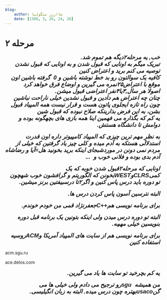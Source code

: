 ```yaml
---
blog:
    author: شااززز منگولیا
    date: [1388, 3, 26, 24, 26]
---
```

# مرحله ۲

<div class="cnt">
<style>/*<![CDATA[*/
<!--
 /* Style Definitions */
 p.MsoNormal, li.MsoNormal, div.MsoNormal
	{mso-style-parent:"";
	margin:0cm;
	margin-bottom:.0001pt;
	mso-pagination:widow-orphan;
	font-size:12.0pt;
	font-family:"Times New Roman";
	mso-fareast-font-family:"Times New Roman";}
h2
	{mso-style-next:Normal;
	margin-top:12.0pt;
	margin-right:0cm;
	margin-bottom:3.0pt;
	margin-left:0cm;
	mso-pagination:widow-orphan;
	page-break-after:avoid;
	mso-outline-level:2;
	font-size:14.0pt;
	font-family:Arial;
	font-style:italic;}
a:link, span.MsoHyperlink
	{color:blue;
	text-decoration:underline;
	text-underline:single;}
a:visited, span.MsoHyperlinkFollowed
	{color:purple;
	text-decoration:underline;
	text-underline:single;}
@page Section1
	{size:612.0pt 792.0pt;
	margin:72.0pt 90.0pt 72.0pt 90.0pt;
	mso-header-margin:35.4pt;
	mso-footer-margin:35.4pt;
	mso-paper-source:0;}
div.Section1
	{page:Section1;}
-->
/*]]>*/</style>
<h2 dir="rtl">خب, یه
مرحله۲دیگه هم تموم شد.<br/>تبریک میگم به اونایى که قبول شدن و به اونایى که قبول نشدن توصیه می کنم
برید و اعتراض کنین<br/>کافیه یک سوالتون رو بد خط نوشته باشین و 0  گرفته باشین اون موقع با
اعتراض۲۵نمره مى گیرین و
اوضاع فرق خواهد کرد<br/>اصولا هر سال,۳یا۴نفر اعتراضى قبول میشن.<br/>چنان چه اعتراض هم دادین و قبول نشدین خیلى ناراحت نباشین چون راه تازه ایجلوى پاتون هست و
قرار نیست همه المپیاد قبول بشن، به این فرض بذارینکه صلاح نبوده که قبول شین<br/>یه کم که بگذاره مى فهمین اینا همه بازی هاى بچهگونه بوده و دوامش تا
دانشگاه هستش.  </h2>
<h2 dir="rtl">به
نظرِ مهم ترین چیزى که المپیاد کامپیوتر داره اون قدرت استدلالی هستکه به آدم میده و
کلى چیز یاد گرفتین که خیلى از مردم نمى دونن در موردشبجاى اینکه برید بخونید هل=آیا و رضاشاه آدم بدی بوده و فلانی خوب و  ...</h2>
<h2 dir="rtl">اونایى
که مرحله۲قبول شدن خوبه که یک کمىCLRSوWESTبخونن که الگوریتم و گرافشون خوب شهچون تو دوره باید
درس پاس کنین و اگر۲تا درسبیفتین برنز میشین.</h2>
<h2 dir="rtl">البته
نترسین آسون پاس کردن درس ها.</h2>
<h2 dir="rtl">براى
برنامه نویسى هم++Cجعفرنژاد
قمى من خودم خوندم.</h2>
<h2 dir="rtl">البته
تو دوره درس میدن ولى اینکه بتونین یک برنامه قبل دوره بنویسین خیلى مهمِه.</h2>
<h2 dir="rtl">براى
برنامه نویسى هم از سایت هاى المپیاد آمریکا وACMروسیه استفاده کنین</h2>
<p>acm.sgu.ru</p>
<p>ace.delos.com</p>
<h2 dir="rtl">یه کم
بچرخید تو سایت ها یاد مى گیرین.</h2>
<h2 dir="rtl">من
همیشه  sguرو
ترجیح می دادم ولی خیلی ها می گنusacoبهتره چون درس میده. البته به زبان انگیلیسی.</h2>
<p dir="rtl"> </p>
</div>

